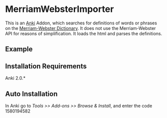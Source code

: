 # MerriamWebsterImporter
This is an [Anki](https://apps.ankiweb.net/) Addon, which searches for definitions of words or phrases on the [Merriam-Webster Dictionary](https://www.merriam-webster.com/).
It does not use the Merriam-Webster API for reasons of simplification. It loads the html and parses the definitions. 

## Example



## Installation Requirements
Anki 2.0.*

## Auto Installation
In Anki go to _Tools >> Add-ons >> Browse & Install_, and enter the code 1580194582
